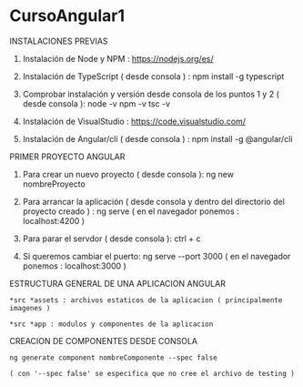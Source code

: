 # CursoAngular1

INSTALACIONES PREVIAS

1. Instalación de Node y NPM :
    https://nodejs.org/es/

2. Instalación de TypeScript ( desde consola ) :
    npm install -g typescript

3. Comprobar instalación y versión desde consola de los puntos 1 y 2 ( desde consola ):
    node -v
    npm -v
    tsc -v

4. Instalación de VisualStudio :
    https://code.visualstudio.com/

5. Instalación de Angular/cli ( desde consola ) :
    npm install -g @angular/cli

PRIMER PROYECTO ANGULAR

1. Para crear un nuevo proyecto ( desde consola ):
    ng new nombreProyecto

2. Para arrancar la aplicación ( desde consola y dentro del directorio del proyecto creado ) :
    ng serve  ( en el navegador ponemos : localhost:4200 )   

3. Para parar el servdor ( desde consola ): 
    ctrl + c

4. Si queremos cambiar el puerto: 
    ng serve --port 3000 ( en el navegador ponemos : localhost:3000 )   

ESTRUCTURA GENERAL DE UNA APLICACION ANGULAR

    *src *assets : archivos estaticos de la aplicacion ( principalmente imagenes )

    *src *app : modulos y componentes de la aplicacion

 CREACION DE COMPONENTES DESDE CONSOLA

    ng generate component nombreComponente --spec false

    ( con '--spec false' se especifica que no cree el archivo de testing )
    